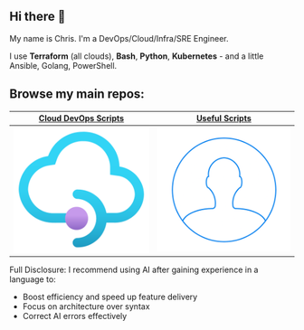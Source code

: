 ## Hi there 👋

My name is Chris. I'm a DevOps/Cloud/Infra/SRE Engineer.

I use **Terraform** (all clouds), **Bash**, **Python**, **Kubernetes** - and a little Ansible, Golang, PowerShell.

## Browse my main repos:

| [**Cloud DevOps Scripts**](https://github.com/chrisbuckleycode/cloud-devops-scripts)                  | [**Useful Scripts**](https://github.com/chrisbuckleycode/usefulscripts)                  |
| ----------------------- | ----------------------- |
| [![Cloud DevOps Scripts](cloud.png)](https://github.com/chrisbuckleycode/cloud-devops-scripts) | [![Useful Scripts](user.png)](https://github.com/chrisbuckleycode/usefulscripts) |



Full Disclosure: I recommend using AI after gaining experience in a language to:
- Boost efficiency and speed up feature delivery
- Focus on architecture over syntax
- Correct AI errors effectively
